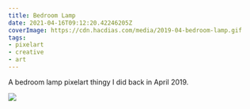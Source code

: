 ```yaml
---
title: Bedroom Lamp
date: 2021-04-16T09:12:20.42246205Z
coverImage: https://cdn.hacdias.com/media/2019-04-bedroom-lamp.gif
tags:
- pixelart
- creative
- art
---
```


A bedroom lamp pixelart thingy I did back in April 2019.

![](https://cdn.hacdias.com/media/2019-04-bedroom-lamp.gif?class=fw)

